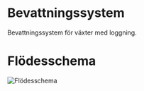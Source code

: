 # Bevattningssystem  
Bevattningssystem för växter med loggning.
  
# Flödesschema
![Flödesschema](https://github.com/TantDre/Bevattningssystem/blob/master/Fl%C3%B6desschema.png?raw=true)
